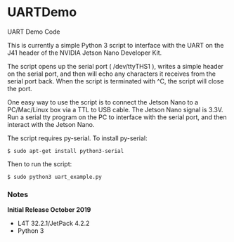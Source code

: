 # UARTDemo
UART Demo Code

This is currently a simple Python 3 script to interface with the UART on the J41 header of the NVIDIA Jetson Nano Developer Kit.

The script opens up the serial port ( /dev/ttyTHS1 ), writes a simple header on the serial port, and then will echo any characters it receives from the serial port back. When the script is terminated with ^C, the script will close the port.

One easy way to use the script is to connect the Jetson Nano to a PC/Mac/Linux box via a TTL to USB cable. The Jetson Nano signal is 3.3V. Run a serial tty program on the PC to interface with the serial port, and then interact with the Jetson Nano.

The script requires py-serial. To install py-serial:

```
$ sudo apt-get install python3-serial

```
Then to run the script:

```
$ sudo python3 uart_example.py

```

<h3>Notes</h3>

<b>Initial Release October 2019</b>
<ul>
  <li>L4T 32.2.1/JetPack 4.2.2</li>
  <li>Python 3</li>
  </ul>

